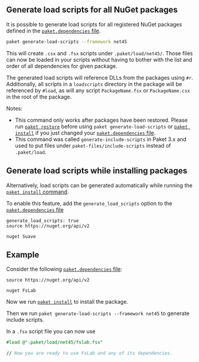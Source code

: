 ## Generate load scripts for all NuGet packages

It is possible to generate load scripts for all registered NuGet packages
defined in the [`paket.dependencies` file](dependencies-file.html).

```sh
paket generate-load-scripts --framework net45
```

This will create `.csx` and `.fsx` scripts under `.paket/load/net45/`. Those
files can now be loaded in your scripts without having to bother with the list
and order of all dependencies for given package.

The generated load scripts will reference DLLs from the packages using `#r`.
Additionally, all scripts in a `loadscripts` directory in the package will be referenced by `#load`,
as will any script `PackageName.fsx` or `PackageName.csx` in the root of the package.

Notes:

* This command only works after packages have been restored. Please run
  [`paket restore`](paket-restore.html) before using `paket generate-load-scripts` or
  [`paket install`](paket-install.html) if you just changed your
  [`paket.dependencies` file](dependencies-file.html).
* This command was called `generate-include-scripts` in Paket 3.x and used to
  put files under `paket-files/include-scripts` instead of `.paket/load`.

## Generate load scripts while installing packages

Alternatively, load scripts can be generated automatically while running the
[`paket install` command](paket-install.html).

To enable this feature, add the `generate_load_scripts` option to the
[`paket.dependencies` file](dependencies-file.html)

```paket
generate_load_scripts: true
source https://nuget.org/api/v2

nuget Suave
```

## Example

Consider the following [`paket.dependencies` file](dependencies-file.html):

```paket
source https://nuget.org/api/v2

nuget FsLab
```

Now we run [`paket install`](paket-install.html) to install the package.

Then we run `paket generate-load-scripts --framework net45` to generate include
scripts.

In a `.fsx` script file you can now use

```fsharp
#load @".paket/load/net45/fslab.fsx"

// Now you are ready to use FsLab and any of its dependencies.
```
